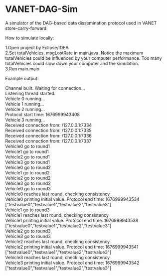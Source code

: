 # VANET-DAG-Sim
A simulator of the DAG-based data dissemination protocol used in VANET store-carry-forward

How to simulate locally:

1.Open project by Eclipse/IDEA  
2.Set totalVehicles, msgLostRate in main.java. Notice the maximum totalVehicles could be influenced by your computer performance. Too many totalVehicles could slow down your computer and the simulation.  
3.Run main.main

Example output:

Channel built. Waiting for connection...  
Listening thread started.  
Vehicle 0 running...  
Vehicle 1 running...  
Vehicle 2 running...  
Protocol start time: 1676999943408  
Vehicle 3 running...  
Received connection from: /127.0.0.1:7334  
Received connection from: /127.0.0.1:7335  
Received connection from: /127.0.0.1:7336  
Received connection from: /127.0.0.1:7337  
Vehicle0 go to round1  
Vehicle1 go to round1  
Vehicle2 go to round1  
Vehicle3 go to round1  
Vehicle0 go to round2  
Vehicle1 go to round2  
Vehicle2 go to round2  
Vehicle3 go to round2  
Vehicle0 go to round3  
Vehicle0 reaches last round, checking consistency  
Vehicle0 printing initial value. Protocol end time: 1676999943534  
["testvalue0","testvalue1","testvalue2","testvalue3"]  
Vehicle1 go to round3  
Vehicle1 reaches last round, checking consistency  
Vehicle1 printing initial value. Protocol end time: 1676999943538  
["testvalue0","testvalue1","testvalue2","testvalue3"]  
Vehicle2 go to round3  
Vehicle3 go to round3  
Vehicle2 reaches last round, checking consistency  
Vehicle2 printing initial value. Protocol end time: 1676999943541  
["testvalue0","testvalue1","testvalue2","testvalue3"]  
Vehicle3 reaches last round, checking consistency  
Vehicle3 printing initial value. Protocol end time: 1676999943542  
["testvalue0","testvalue1","testvalue2","testvalue3"]  

